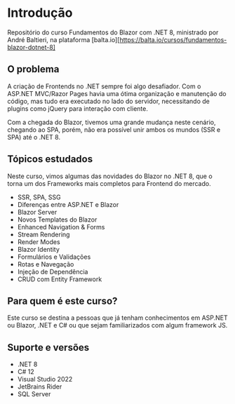 # Introdução

Repositório do curso Fundamentos do Blazor com .NET 8, ministrado por André Baltieri, na plataforma [balta.io][https://balta.io/cursos/fundamentos-blazor-dotnet-8]

## O problema

A criação de Frontends no .NET sempre foi algo desafiador. Com o ASP.NET MVC/Razor Pages havia uma ótima organização e manutenção do código, mas tudo era executado no lado do servidor, necessitando de plugins como jQuery para interação com cliente.

Com a chegada do Blazor, tivemos uma grande mudança neste cenário, chegando ao SPA, porém, não era possível unir ambos os mundos (SSR e SPA) até o .NET 8.

## Tópicos estudados

Neste curso, vimos algumas das novidades do Blazor no .NET 8, que o torna um dos Frameworks mais completos para Frontend do mercado.

* SSR, SPA, SSG
* Diferenças entre ASP.NET e Blazor
* Blazor Server
* Novos Templates do Blazor
* Enhanced Navigation & Forms
* Stream Rendering
* Render Modes
* Blazor Identity
* Formulários e Validações
* Rotas e Navegação
* Injeção de Dependência
* CRUD com Entity Framework

## Para quem é este curso?

Este curso se destina a pessoas que já tenham conhecimentos em ASP.NET ou Blazor, .NET e C# ou que sejam familiarizados com algum framework JS.

## Suporte e versões

* .NET 8
* C# 12
* Visual Studio 2022
* JetBrains Rider
* SQL Server 